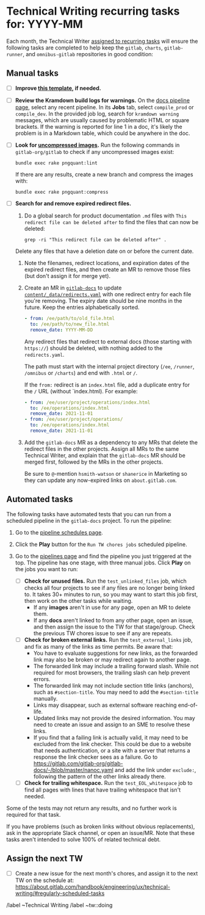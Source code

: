 # Technical Writing recurring tasks for: YYYY-MM

Each month, the Technical Writer [assigned to recurring tasks](https://about.gitlab.com/handbook/engineering/ux/technical-writing/#regularly-scheduled-tasks)
will ensure the following tasks are completed to help keep the `gitlab`,
`charts`, `gitlab-runner`, and `omnibus-gitlab` repositories in good condition:

## Manual tasks

- [ ] **Improve [this template](https://gitlab.com/gitlab-org/technical-writing/-/blob/master/.gitlab/issue_templates/tw-monthly-tasks.md), if needed.**
- [ ] **Review the Kramdown build logs for warnings.** On the [docs pipeline page](https://gitlab.com/gitlab-org/gitlab-docs/-/pipelines),
  select any recent pipeline. In its **Jobs** tab, select `compile_prod` or `compile_dev`.
  In the provided job log, search for `kramdown warning` messages, which are usually
  caused by problematic HTML or square brackets. If the warning is reported for line 1
  in a doc, it's likely the problem is in a Markdown table, which could be anywhere in the doc.
- [ ] **Look for [uncompressed images](https://docs.gitlab.com/ce/development/documentation/styleguide/index.html#compress-images).**
  Run the following commands in `gitlab-org/gitlab` to check if any uncompressed images exist:

  ```shell
  bundle exec rake pngquant:lint
  ```

  If there are any results, create a new branch and compress the images with:

  ```shell
  bundle exec rake pngquant:compress
  ```

- [ ] **Search for and remove expired redirect files.**

  1. Do a global search for product documentation `.md` files with
     `This redirect file can be deleted after` to find the files that can now be deleted:

     ```shell
     grep -ri "This redirect file can be deleted after" .
     ```

  Delete any files that have a deletion date on or before the current date.

  1. Note the filenames, redirect locations, and expiration dates of the expired
     redirect files, and then create an MR to remove those files (but don't assign it for merge yet).
  1. Create an MR in [`gitlab-docs`](https://gitlab.com/gitlab-org/gitlab-docs) to update
     [`content/_data/redirects.yaml`](https://gitlab.com/gitlab-org/gitlab-docs/-/blob/master/content/_data/redirects.yaml)
     with one redirect entry for each file you're removing. The expiry date should
     be nine months in the future. Keep the entries alphabetically sorted.

     ```yaml
     - from: /ee/path/to/old_file.html
       to: /ee/path/to/new_file.html
       remove_date: YYYY-MM-DD
     ```

     Any redirect files that redirect to external docs (those starting with `https://`)
     should be deleted, with nothing added to the `redirects.yaml`.

     The path must start with the internal project directory (`/ee`,
     `/runner`, `/omnibus` or `/charts`) and end with `.html` or `/`.

     If the `from:` redirect is an `index.html` file, add a duplicate entry for
     the `/` URL (without `index.html). For example:

     ```yaml
     - from: /ee/user/project/operations/index.html
       to: /ee/operations/index.html
       remove_date: 2021-11-01
     - from: /ee/user/project/operations/
       to: /ee/operations/index.html
       remove_date: 2021-11-01
     ```

  1. Add the `gitlab-docs` MR as a dependency to any MRs that delete the redirect files
     in the other projects. Assign all MRs to the same Technical Writer, and explain that the
     `gitlab-docs` MR should be merged first, followed by the MRs in the other projects.

     Be sure to `@`-mention `hsmith-watson` or `shanerice` in Marketing so they can
     update any now-expired links on `about.gitlab.com`.

## Automated tasks

The following tasks have automated tests that you can run from a scheduled pipeline in the
`gitlab-docs` project. To run the pipeline:

1. Go to the [pipeline schedules page](https://gitlab.com/gitlab-org/gitlab-docs/-/pipeline_schedules).
1. Click the **Play** button for the `Run TW chores jobs` scheduled pipeline.
1. Go to the [pipelines page](https://gitlab.com/gitlab-org/gitlab-docs/-/pipelines)
   and find the pipeline you just triggered at the top. The pipeline has one stage,
   with three manual jobs. Click **Play** on the jobs you want to run:

   - [ ] **Check for unused files.** Run the `test_unlinked_files` job, which checks
     all four projects to see if any files are no longer being linked to. It takes 30+
     minutes to run, so you may want to start this job first, then work on the other
     tasks while waiting.
       - If any **images** aren't in use for any page, open an MR to delete them.
       - If any **docs** aren't linked to from any other page, open an issue,
         and then assign the issue to the TW for that stage/group. Check the previous
         TW chores issue to see if any are repeats.
   - [ ] **Check for broken external links.** Run the `test_external_links` job,
     and fix as many of the links as time permits. Be aware that:
     - You have to evaluate suggestions for new links, as the forwarded link may also
       be broken or may redirect again to another page.
     - The forwarded link may include a trailing forward slash. While not required
       for most browsers, the trailing slash can help prevent errors.
     - The forwarded link may not include section title links (anchors), such as
       `#section-title`. You may need to add the `#section-title` manually.
     - Links may disappear, such as external software reaching end-of-life.
     - Updated links may not provide the desired information. You may need to
       create an issue and assign to an SME to resolve these links.
     - If you find that a failing link is actually valid, it may need to be excluded
       from the link checker. This could be due to a website that needs authentication,
       or a site with a server that returns a response the link checker sees as a failure.
       Go to <https://gitlab.com/gitlab-org/gitlab-docs/-/blob/master/nanoc.yaml>
       and add the link under `exclude:`, following the pattern of the other links
       already there.
   - [ ] **Check for trailing whitespace.** Run the `test_EOL_whitespace` job to
     find all pages with lines that have trailing whitespace that isn't needed.

Some of the tests may not return any results, and no further work is required for that
task.

If you have problems (such as broken links without obvious replacements), ask
in the appropriate Slack channel, or open an issue/MR. Note that these tasks
aren't intended to solve 100% of related technical debt.

## Assign the next TW

- [ ] Create a new issue for the next month's chores, and assign it to the next TW
  on the schedule at: <https://about.gitlab.com/handbook/engineering/ux/technical-writing/#regularly-scheduled-tasks>

/label ~Technical Writing
/label ~tw::doing
